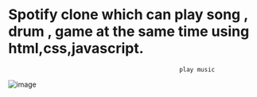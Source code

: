 # Spotify clone which can play song , drum , game at the same time using html,css,javascript.

                                                    play music
                                                    
![image](https://user-images.githubusercontent.com/76651951/170436928-c46c003f-a598-49a4-9f50-a440cd183911.png)

                                             
